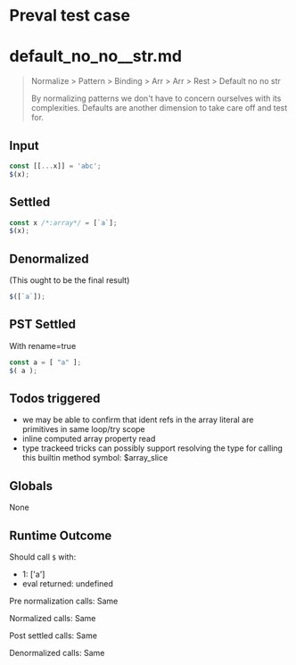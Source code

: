 # Preval test case

# default_no_no__str.md

> Normalize > Pattern > Binding > Arr > Arr > Rest > Default no no  str
>
> By normalizing patterns we don't have to concern ourselves with its complexities. Defaults are another dimension to take care off and test for.

## Input

`````js filename=intro
const [[...x]] = 'abc';
$(x);
`````


## Settled


`````js filename=intro
const x /*:array*/ = [`a`];
$(x);
`````


## Denormalized
(This ought to be the final result)

`````js filename=intro
$([`a`]);
`````


## PST Settled
With rename=true

`````js filename=intro
const a = [ "a" ];
$( a );
`````


## Todos triggered


- we may be able to confirm that ident refs in the array literal are primitives in same loop/try scope
- inline computed array property read
- type trackeed tricks can possibly support resolving the type for calling this builtin method symbol: $array_slice


## Globals


None


## Runtime Outcome


Should call `$` with:
 - 1: ['a']
 - eval returned: undefined

Pre normalization calls: Same

Normalized calls: Same

Post settled calls: Same

Denormalized calls: Same
